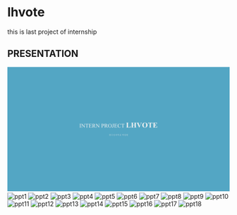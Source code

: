 # lhvote
this is last project of internship
## PRESENTATION
![ppt0](./images/LHVOTE_PROJECT.png)
![ppt1](./images/LHVOTE_PROJECT(1).png)
![ppt2](./images/LHVOTE_PROJECT(2).png)
![ppt3](./images/LHVOTE_PROJECT(3).png)
![ppt4](./images/LHVOTE_PROJECT(4).png)
![ppt5](./images/LHVOTE_PROJECT(5).png)
![ppt6](./images/LHVOTE_PROJECT(6).png)
![ppt7](./images/LHVOTE_PROJECT(7).png)
![ppt8](./images/LHVOTE_PROJECT(8).png)
![ppt9](./images/LHVOTE_PROJECT(9).png)
![ppt10](./images/LHVOTE_PROJECT(11).png)
![ppt11](./images/LHVOTE_PROJECT(12).png)
![ppt12](./images/LHVOTE_PROJECT(13).png)
![ppt13](./images/LHVOTE_PROJECT(14).png)
![ppt14](./images/LHVOTE_PROJECT(15).png)
![ppt15](./images/LHVOTE_PROJECT(16).png)
![ppt16](./images/LHVOTE_PROJECT(17).png)
![ppt17](./images/LHVOTE_PROJECT(18).png)
![ppt18](./images/LHVOTE_PROJECT(19).png)
